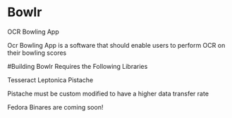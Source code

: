 # Bowlr
OCR Bowling App

Ocr Bowling App is a software
that should enable users to perform OCR on their bowling scores

#Building Bowlr Requires the Following Libraries

Tesseract
Leptonica
Pistache

Pistache must be custom modified to have a higher data transfer rate

Fedora Binares are coming soon!